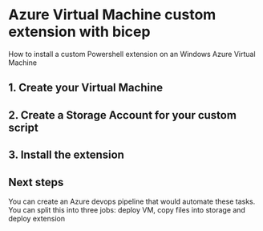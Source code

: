 # Azure Virtual Machine custom extension with bicep
How to install a custom Powershell extension on an Windows Azure Virtual Machine

## 1. Create your Virtual Machine
## 2. Create a Storage Account for your custom script
## 3. Install the extension 

## Next steps
You can create an Azure devops pipeline that would automate these tasks. You can split this into three jobs: deploy VM, copy files into storage and deploy extension 

